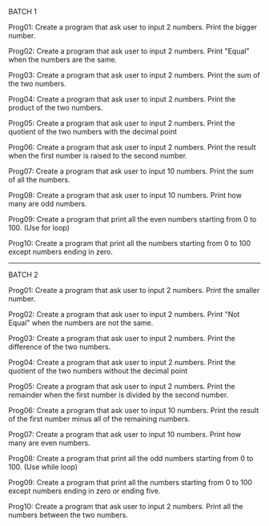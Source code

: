 BATCH 1

Prog01: Create a program that ask user to input 2 numbers. Print the bigger number.

Prog02: Create a program that ask user to input 2 numbers. Print "Equal" when the numbers are the same.

Prog03: Create a program that ask user to input 2 numbers. Print the sum of the two numbers.

Prog04: Create a program that ask user to input 2 numbers. Print the product of the two numbers.

Prog05: Create a program that ask user to input 2 numbers. Print the quotient of the two numbers with the decimal point

Prog06: Create a program that ask user to input 2 numbers. Print the result when the first number is raised to the second number.

Prog07: Create a program that ask user to input 10 numbers. Print the sum of all the numbers.

Prog08: Create a program that ask user to input 10 numbers. Print how many are odd numbers.

Prog09: Create a program that print all the even numbers starting from 0 to 100. (Use for loop)

Prog10: Create a program that print all the numbers starting from 0 to 100 except numbers ending in zero.

---------------------------------------------------------------------------------------------------------------------------------

BATCH 2

Prog01: Create a program that ask user to input 2 numbers. Print the smaller number.

Prog02: Create a program that ask user to input 2 numbers. Print "Not Equal" when the numbers are not the same.

Prog03: Create a program that ask user to input 2 numbers. Print the difference of the two numbers.

Prog04: Create a program that ask user to input 2 numbers. Print the quotient of the two numbers without the decimal point

Prog05: Create a program that ask user to input 2 numbers. Print the remainder when the first number is divided by the second number.

Prog06: Create a program that ask user to input 10 numbers. Print the result of the first number minus all of the remaining numbers.

Prog07: Create a program that ask user to input 10 numbers. Print how many are even numbers.

Prog08: Create a program that print all the odd numbers starting from 0 to 100. (Use while loop)

Prog09: Create a program that print all the numbers starting from 0 to 100 except numbers ending in zero or ending five.

Prog10: Create a program that ask user to input 2 numbers. Print all the numbers between the two numbers.
